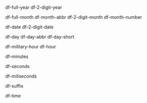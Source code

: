 df-full-year
df-2-digit-year

df-full-month
df-month-abbr
df-2-digit-month
df-month-number

df-date
df-2-digit-date

df-day
df-day-abbr
df-day-short

df-military-hour
df-hour

df-minutes

df-seconds

df-miliseconds

df-suffix

df-time